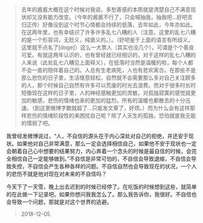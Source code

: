 > 去年的酱酱大概在这个时候对我说，多愁善感的本质就是清楚自己不满意现状却又没有能力改变。（今年的酱酱不行了，只会喊抽我，抽我吧…好吧言归正传）好像没到这个时节心情都会持续的低落，去年如此，今年亦如此。在这两年里，也有幸结识了许多许多乱七八糟的人（注意，这里的乱七八糟的是一个形容词，无贬义，纯褒义的。）。（好吧鉴于上面的语言有所歧义，这里就不点名了[doge]）这么一大票人（其实也没几个），可谓是个个善良可爱。有就这两年认识的，也有曾经就已经相识的，对于这样的乱七八糟的人来说（此处乱七八糟见上面释义），在低落时当然是温暖的啦，每个人都不会一直的陪伴着自己的。人总有生老病死，人也有悲欢离合。在那些不是那么悲伤的日子里，生活惬意轻松，自然就不会需要那么多对自己关注颇多的人，那个时候自己自然有许多可以荒废的时光去浪费。而对于很多时长时短像现在这样的日子里，人的神经感触更加的灵敏，对孤独寂寞的感觉就更加的敏感，悲伤的情绪也来的更加的猛烈，所有的温暖也都散去的十分迅速。（到这里微博字数就超了…只能发文章了，好烦。）而为什么会有这样那样悲伤的情绪阶段性的来困扰自己呢？除了人天生的孤独，恐怕就是我无能的懦弱了吧。

​	我曾经发微博说过，“人，不自信的源头在于内心深处对自己的拒绝，并还安于现状。如果他对自己非常满意，那么一定会选择相信自己，如果他不安于现状也一定会朝着自己心中想要的结果努力，内心奔着一个念头的时候是最自信的时候，会完全相信自己一定能够做到。”不自信是非常可怕的，不自信会导致退缩，不自信会导致失控，不自信会产生各种各样的问题。不自信自然也会导致现在的状况，一个人的悲伤不就是他对现在对未来的不自信吗？

​	今天下了一天雪，晚上出去迟到的时候已经停了。在吃饭的时候想到这些，就简单的在此做一下记录吧。如果你想问我我怎么了。那么我告诉你，我很好。不自信也会导致一个问题，那就是对这个世界的逃避。

> 2018-12-05